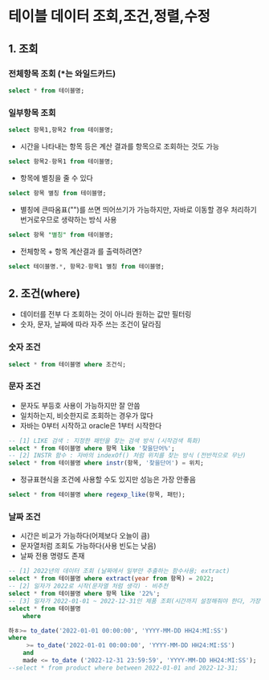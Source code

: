 # 테이블 데이터 조회,조건,정렬,수정

## 1. 조회
### 전체항목 조회 (*는 와일드카드)
```sql
select * from 테이블명;
```
### 일부항목 조회
```sql
select 항목1,항목2 from 테이블명;
```

- 시간을 나타내는 항목 등은 계산 결과를 항목으로 조회하는 것도 가능
```sql
select 항목2-항목1 from 테이블명;
```

- 항목에 별칭을 줄 수 있다
```sql
select 항목 별칭 from 테이블명;
```
- 별칭에 큰따옴표("")를 쓰면 띄어쓰기가 가능하지만, 자바로 이동할 경우 처리하기 번거로우므로 생략하는 방식 사용
```sql
select 항목 "별칭" from 테이블명;
```

- 전체항목 + 항목 계산결과 를 출력하려면?
```sql
select 테이블명.*, 항목2-항목1 별칭 from 테이블명;
```


## 2. 조건(where)
- 데이터를 전부 다 조회하는 것이 아니라 원하는 값만 필터링
- 숫자, 문자, 날짜에 따라 자주 쓰는 조건이 달라짐

### 숫자 조건
```sql
select * from 테이블명 where 조건식;
```

### 문자 조건
- 문자도 부등호 사용이 가능하지만 잘 안씀
- 일치하는지, 비슷한지로 조회하는 경우가 많다
- 자바는 0부터 시작하고 oracle은 1부터 시작한다
```sql
-- [1] LIKE 검색 : 지정한 패턴을 찾는 검색 방식 (시작검색 특화)
select * from 테이블명 where 항목 like '찾을단어%';
-- [2] INSTR 함수 : 자바의 indexOf() 처럼 위치를 찾는 방식 (전반적으로 무난)
select * from 테이블명 where instr(항목, '찾을단어') = 위치;
```
- 정규표현식을 조건에 사용할 수도 있지만 성능은 가장 안좋음
```sql
select * from 테이블명 where regexp_like(항목, 패턴);
```

### 날짜 조건
- 시간은 비교가 가능하다(어제보다 오늘이 큼)
- 문자열처럼 조회도 가능하다(사용 빈도는 낮음)
- 날짜 전용 명령도 존재
```sql
-- [1] 2022년의 데이터 조회 (날짜에서 일부만 추출하는 함수사용; extract)
select * from 테이블명 where extract(year from 항목) = 2022;
-- [2] 일자가 2022로 시작(문자열 처럼 생각) - 비추천
select * from 테이블명 where 항목 like '22%';
-- [3] 일자가 2022-01-01 ~ 2022-12-31인 제품 조회(시간까지 설정해줘야 한다, 가장 디테일한 시간조회 가능)
select * from 테이블명 
	where

하ㅎ>= to_date('2022-01-01 00:00:00', 'YYYY-MM-DD HH24:MI:SS')
where
	 >= to_date('2022-01-01 00:00:00', 'YYYY-MM-DD HH24:MI:SS')
	and
	made <= to_date ('2022-12-31 23:59:59', 'YYYY-MM-DD HH24:MI:SS');
--select * from product where between 2022-01-01 and 2022-12-31;
```













